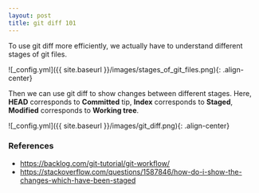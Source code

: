 ```yaml
---
layout: post
title: git diff 101
---
```


To use git diff more efficiently, we actually have to understand different stages of git files.

![_config.yml]({{ site.baseurl }}/images/stages_of_git_files.png){: .align-center}

Then we can use git diff to show changes between different stages. Here, **HEAD** corresponds to **Committed** tip, **Index** corresponds to **Staged**, **Modified** corresponds to **Working tree**.

![_config.yml]({{ site.baseurl }}/images/git_diff.png){: .align-center}

### References

* <https://backlog.com/git-tutorial/git-workflow/>
* <https://stackoverflow.com/questions/1587846/how-do-i-show-the-changes-which-have-been-staged>
